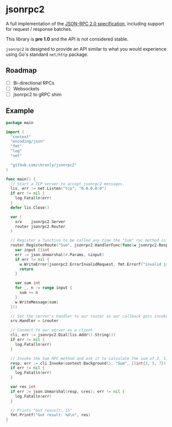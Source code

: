 # jsonrpc2

A full implementation of the [JSON-RPC 2.0
specification](https://www.jsonrpc.org/specification), including support for
request / response batches.

This library is **pre 1.0** and the API is not considered stable.

`jsonrpc2` is designed to provide an API similar to what you would experience
using Go's standard `net/http` package.

## Roadmap

- [ ] Bi-directional RPCs
- [ ] Websockets
- [ ] jsonrpc2 to gRPC shim

## Example

```go
package main

import (
  "context"
  "encoding/json"
  "fmt"
  "log"
  "net"

  "github.com/chronly/jsonrpc2"
)

func main() {
  // Start a TCP server to accept jsonrpc2 messages.
  lis, err := net.Listen("tcp", "0.0.0.0:0")
  if err != nil {
    log.Fatalln(err)
  }
  defer lis.Close()

  var (
    srv    jsonrpc2.Server
    router jsonrpc2.Router
  )

  // Register a function to be called any time the "Sum" rpc method is invoked.
  router.RegisterRoute("Sum", jsonrpc2.HandlerFunc(func(w jsonrpc2.ResponseWriter, r *jsonrpc2.Request) {
    var input []int
    err := json.Unmarshal(r.Params, &input)
    if err != nil {
      w.WriteError(jsonrpc2.ErrorInvalidRequest, fmt.Errorf("invalid json: %w", err))
      return
    }

    var sum int
    for _, n := range input {
      sum += n
    }
    w.WriteMessage(sum)
  }))

  // Set the server's handler to our router so our callback gets invoked.
  srv.Handler = &router

  // Connect to our server as a client.
  cli, err := jsonrpc2.Dial(lis.Addr().String())
  if err != nil {
    log.Fatalln(err)
  }

  // Invoke the Sum RPC method and ask it to calculate the sum of 3, 5, and 7.
  resp, err := cli.Invoke(context.Background(), "Sum", []int{3, 5, 7})
  if err != nil {
    log.Fatalln(err)
  }

  var res int
  if err := json.Unmarshal(resp, &res); err != nil {
    log.Fatalln(err)
  }

  // Prints "Got resuslt: 15"
  fmt.Printf("Got result: %d\n", res)
}
```


